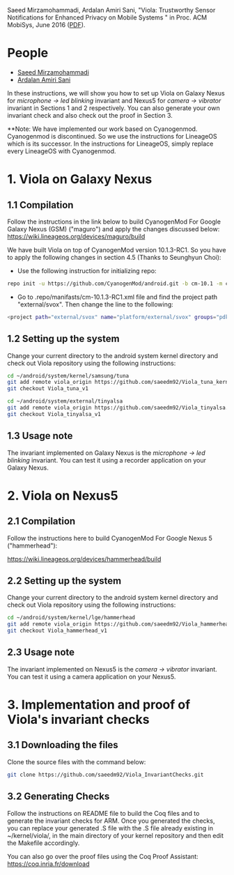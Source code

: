 
Saeed Mirzamohammadi, Ardalan Amiri Sani, "Viola: Trustworthy Sensor Notifications for Enhanced Privacy on Mobile Systems
" in Proc. ACM MobiSys, June 2016
([PDF](http://www.ics.uci.edu/~saeed/Mirzamohammadi_MobiSys16.pdf)).

# People

* [Saeed Mirzamohammadi](http://www.ics.uci.edu/~saeed)
* [Ardalan Amiri Sani](http://www.ics.uci.edu/~ardalan)

In these instructions, we will show you how to set up Viola on Galaxy Nexus for _microphone -> led blinking_
invariant and Nexus5 for _camera -> vibrator_ invariant in Sections 1 and 2 respectively. You can also generate your own invariant check and also check out the proof in Section 3.

**Note: We have implemented our work based on Cyanogenmod. Cyanogenmod is discontinued. So we use the instructions for LineageOS which is its successor. In the instructions for LineageOS, simply replace every LineageOS with Cyanogenmod.


# 1. Viola on Galaxy Nexus

## 1.1 Compilation

Follow the instructions in the link below to build CyanogenMod For Google Galaxy Nexus (GSM) ("maguro") and apply the changes discussed below:
https://wiki.lineageos.org/devices/maguro/build


We have built Viola on top of CyanogenMod version 10.1.3-RC1. So you have to apply the following changes in section 4.5 (Thanks to Seunghyun Choi):

* Use the following instruction for initializing repo:

```sh
repo init -u https://github.com/CyanogenMod/android.git -b cm-10.1 -m cm-10.1.3-RC1.xml
```

* Go to .repo/manifasts/cm-10.1.3-RC1.xml file and find the project path "external/svox". Then change the line to the following:

```sh
<project path="external/svox" name="platform/external/svox" groups="pdk-cw-fs" remote="aosp" revision="refs/tags/android-4.2.2_r1" />
```

## 1.2 Setting up the system

Change your current directory to the android system kernel directory and check out Viola repository using the following instructions:

```sh
cd ~/android/system/kernel/samsung/tuna
git add remote viola_origin https://github.com/saeedm92/Viola_tuna_kernel.git
git checkout Viola_tuna_v1

cd ~/android/system/external/tinyalsa
git add remote viola_origin https://github.com/saeedm92/Viola_tinyalsa.git
git checkout Viola_tinyalsa_v1
```

## 1.3 Usage note

The invariant implemented on Galaxy Nexus is the _microphone -> led blinking_ invariant. You can test it using a recorder application on your Galaxy Nexus.



# 2. Viola on Nexus5

## 2.1 Compilation

Follow the instructions here to build CyanogenMod For Google Nexus 5 ("hammerhead"):

https://wiki.lineageos.org/devices/hammerhead/build

## 2.2 Setting up the system

Change your current directory to the android system kernel directory and check out Viola repository using the following instructions:

```sh
cd ~/android/system/kernel/lge/hammerhead
git add remote viola_origin https://github.com/saeedm92/Viola_hammerhead_kernel.git
git checkout Viola_hammerhead_v1
```

## 2.3 Usage note

The invariant implemented on Nexus5 is the _camera -> vibrator_ invariant. You can test it using a camera application on your Nexus5.


# 3. Implementation and proof of Viola's invariant checks

## 3.1 Downloading the files

Clone the source files with the command below:

```sh
git clone https://github.com/saeedm92/Viola_InvariantChecks.git
```

## 3.2 Generating Checks

Follow the instructions on README file to build the Coq files and to generate the invariant checks for ARM. Once you generated the checks, you can replace your generated .S file with the .S file already existing in ~/kernel/viola/, in the main directory of your kernel repository and then edit the Makefile accordingly.

You can also go over the proof files using the Coq Proof Assistant: https://coq.inria.fr/download


